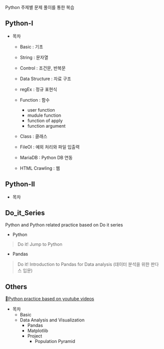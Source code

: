 Python 주제별 문제 풀이를 통한 복습
 
## Python-I 

* 목차  
  * Basic : 기초 
  * String : 문자열
  * Control : 조건문, 반복문
  * Data Structure : 자료 구조
  * regEx : 정규 표현식
  * Function : 함수
    * user function
    * mudule function
    * function of apply
    * function argument 
    
  * Class : 클래스 
  * FileOI : 예외 처리와 파일 입출력 
  * MariaDB : Python DB 연동
  * HTML Crawling : 웹

## Python-II

* 목차

## Do_it_Series

Python and Python related practice based on Do it series

* Python 
> Do it! Jump to Python 

* Pandas
> Do it! Introduction to Pandas for Data analysis (데이터 분석을 위한 판다스 입문)


## Others

[Python practice based on youtube videos](https://youtube.com/@nadocoding)

* 목차 
  * Basic
  * Data Analysis and Visualization
    * Pandas
    * Matplotlib 
    * Project 
      * Population Pyramid